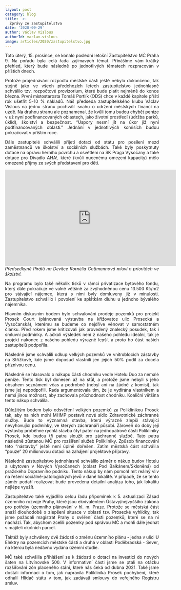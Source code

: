 ```yaml
---
layout: post
category: blog
title:  >-
  Zprávy ze zastupitelstva
date: '2020-09-29'
author: Václav Vislous
authorId: vaclav.vislous
image: articles/2020/zastupitelstvo.jpg
---
```

<p style='text-align: justify;'>
Toto úterý, 15. prosince, se konalo poslední letošní Zastupitelstvo MČ Praha 9. Na pořadu byla celá řada zajímavých témat. Přinášíme vám krátký přehled, který bude následně po jednotlivých tématech rozpracován v příštích dnech.
</p><p style='text-align: justify;'>
Protože projednávání rozpočtu městské části ještě nebylo dokončeno, tak stejně jako ve všech předchozích letech zastupitelstvo jednohlasně schválilo tzv. rozpočtové provizorium, které bude platit nejméně do konce března. První místostarosta Tomáš Portlík (ODS) chce v každé kapitole příští rok ušetřit 5-10 % nákladů. Náš předseda zastupitelského klubu Václav Vislous na jednu stranu pochválil snahu o udržení městských financí na uzdě. Na druhou stranu ale poznamenal, že kvůli tomu budou chybět peníze v už nyní podfinancovaných oblastech, jako životní prostředí (údržba parků, úklid), školství a bezpečnost. “Úspory nesmí jít na úkor již nyní podfinancovaných oblastí.” Jednání v jednotlivých komisích budou pokračovat v příštím roce.
</p><p style='text-align: justify;'>
Dále zastupitelé schválili přijetí dotací od státu pro posílení mezd zaměstnanců ve školství a sociálních službách. Také byly poskytnuty dotace na opravu herního povrchu a osvětlení na SK Praga Vysočany a také dotace pro Divadlo AHA!, které (kvůli nucenému omezení kapacity) mělo omezené příjmy ze svých představení pro děti.
</p><p style='text-align: justify;'>
<iframe width="560" height="315" src="https://www.youtube.com/embed/zF7QxrX1lTw" frameborder="0" allow="accelerometer; autoplay; clipboard-write; encrypted-media; gyroscope; picture-in-picture" allowfullscreen></iframe><br>
<i>Předsedkyně Pirátů na Devítce Kornélia Gottmannová mluví o prioritách ve školství.</i>
</p><p style='text-align: justify;'>
Na programu bylo také několik tisků v rámci privatizace bytového fondu, který dále pokračuje ve valné většině za zvýhodněnou cenu 13.500 Kč/m2 pro stávající nájemce, která s nimi byly domluveny již v minulosti. Zastupitelstvo schválilo i povolení ke splátkám dluhu u jednoho bývalého nájemníka.
</p><p style='text-align: justify;'>
Hlavním diskusním bodem bylo schvalování prodeje pozemků pro projekt Prosek Court (plánovaná výstavba na křižovatce ulic Prosecká a Vysočanská), kterému se budeme co nejdříve věnovat v samostatném článku. Před rokem jsme kritizovali jak provedený znalecký posudek, tak i smluvní podmínky. A ačkoli výsledek není z našeho pohledu ideální, tak je projekt nakonec z našeho pohledu výrazně lepší, a proto ho část našich zastupitelů podpořila.
</p><p style='text-align: justify;'>
Následně jsme schválili odkup velkých pozemků ve vnitroblocích zástavby na Střížkově, kde jsme doposud vlastnili jen jejich 50% podíl za docela příznivou cenu.
</p><p style='text-align: justify;'>
Následně se hlasovalo o nákupu části chodníku vedle Hotelu Duo za nemalé peníze. Tento tisk byl donesen až na stůl, a protože jsme nebyli s jeho obsahem seznámeni včas a podrobně (nebyl ani na žádné z komisí), tak jsme jej nepodpořili. Rada argumentovala tím, že je vydírána vlastníkem a nemá jinou možnost, aby zachovala průchodnost chodníku. Koaliční většina tento nákup schválila.
</p><p style='text-align: justify;'>
Důležitým bodem bylo odsvěření velkých pozemků za Poliklinikou Prosek tak, aby na nich mohl MHMP postavit nové sídlo Zdravotnické záchranné služby. Bude to významná stavba, která výrazně zlepší stávající nevyhovující podmínky, ve kterých záchranáři působí. Zároveň do doby její výstavby proběhne rychlá stavba čtyř pater na jednopatrové části Polikliniky Prosek, kde budou tři patra sloužit pro záchranné službě. Tato patra následně zůstanou MČ pro rozšíření služeb Polikliniky. Způsob financování této “nástavby” ještě není úplně dořešen. Zatím městská část schválila “pouze” 20 milionovou dotaci na zahájení projektové přípravy.
</p><p style='text-align: justify;'>
Následně zastupitelstvo jednohlasně schválilo záměr o nákup budov Hotelu a ubytoven v Nových Vysočanech (oblast Pod Balkánem/Skloněná) od pražského Dopravního podniku. Tento nákup by nám pomohl mít reálný vliv na řešení sociálně-patologických jevů v dané lokalitě. V případě, že se tento záměr podaří realizovat bude provedena detailní analýza toho, jak lokalitu nejlépe využít.
</p><p style='text-align: justify;'>
Zastupitelstvo také vyjádřilo celou řadu připomínek k 5. aktualizaci Zásad územního rozvoje Prahy, které jsou ekvivalentem Ústavy/nejvyššího zákona pro potřeby územního plánování v hl. m. Praze.
Protože se městská část snaží dlouhodobě o zlepšení situace v oblasti tzv. Prosecké vyhlídky, tak jsme požádali magistrát Prahy o svěření části pozemků, které se na ní nachází. Tak, abychom zcelili pozemky pod správou MČ a mohli dále jednat s majiteli okolních parcel.
</p><p style='text-align: justify;'>
Taktéž byly schváleny dvě žádosti o změnu územního plánu - jedna v ulici U Elektry na pozemcích městské části a druhá v oblasti Poděbradská - Sever, na kterou byla nedávno vydána územní studie.
</p><p style='text-align: justify;'>
MČ také schválila přihlášení se k žádosti o dotaci na investici do nových šaten na Litvínovské 500.
V informativní části jsme se ptali na otázku rozšiřování zón placeného stání, které nás čeká od dubna 2021. Také jsme dostali informaci o tom, jak napravila Poliklinika Prosek pochybení, které odhalil Hlídač státu v tom, jak zadávají smlouvy do veřejného Registru smluv.
</p>
